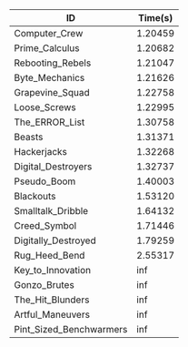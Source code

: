 |ID|Time(s)|
|-|-|
|Computer_Crew|1.20459|
|Prime_Calculus|1.20682|
|Rebooting_Rebels|1.21047|
|Byte_Mechanics|1.21626|
|Grapevine_Squad|1.22758|
|Loose_Screws|1.22995|
|The_ERROR_List|1.30758|
|Beasts|1.31371|
|Hackerjacks|1.32268|
|Digital_Destroyers|1.32737|
|Pseudo_Boom|1.40003|
|Blackouts|1.53120|
|Smalltalk_Dribble|1.64132|
|Creed_Symbol|1.71446|
|Digitally_Destroyed|1.79259|
|Rug_Heed_Bend|2.55317|
|Key_to_Innovation|inf|
|Gonzo_Brutes|inf|
|The_Hit_Blunders|inf|
|Artful_Maneuvers|inf|
|Pint_Sized_Benchwarmers|inf|
